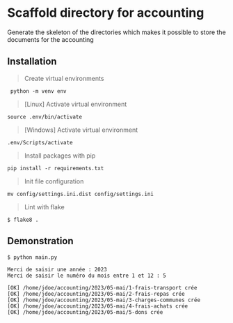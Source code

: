 # Scaffold directory for accounting
Generate the skeleton of the directories which makes it possible to store the documents for the accounting

## Installation

> Create virtual environments
```
 python -m venv env
```

> [Linux] Activate virtual environment
```
source .env/bin/activate 
```


> [Windows] Activate virtual environment
```
.env/Scripts/activate
```

> Install packages with pip
```
pip install -r requirements.txt
```

> Init file configuration
```
mv config/settings.ini.dist config/settings.ini
```

> Lint with flake
```
$ flake8 .
```


##  Demonstration


```
$ python main.py 
```

```
Merci de saisir une année : 2023
Merci de saisir le numéro du mois entre 1 et 12 : 5
```

```
[OK] /home/jdoe/accounting/2023/05-mai/1-frais-transport crée
[OK] /home/jdoe/accounting/2023/05-mai/2-frais-repas crée
[OK] /home/jdoe/accounting/2023/05-mai/3-charges-communes crée
[OK] /home/jdoe/accounting/2023/05-mai/4-frais-achats crée
[OK] /home/jdoe/accounting/2023/05-mai/5-dons crée
```

